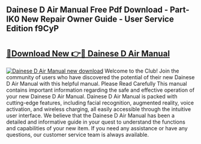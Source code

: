 ## Dainese D Air Manual Free Pdf Download - Part-IK0 New Repair Owner Guide - User Service Edition f9CyP

# <h2><a href="http://bc30171.oget.top/?id=Dainese+D+Air+Manual">🔗Download New 👉🔴 Dainese D Air Manual</a></h2>

[![Dainese D Air Manual new download](https://i.imgur.com/5g1atiW.png)](http://bc30171.oget.top/?id=Dainese+D+Air+Manual)
Welcome to the Club! Join the community of users who have discovered the potential of their new Dainese D Air Manual with this helpful manual. Please Read Carefully This manual contains important information regarding the safe and effective operation of your new Dainese D Air Manual. Dainese D Air Manual is packed with cutting-edge features, including facial recognition, augmented reality, voice activation, and wireless charging, all easily accessible through the intuitive user interface. We believe that the Dainese D Air Manual has been a detailed and informative guide in your quest to understand the functions and capabilities of your new item. If you need any assistance or have any questions, our customer service team is always available.
